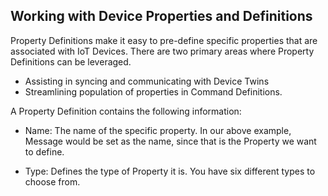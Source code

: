 ## Working with Device Properties and Definitions

Property Definitions make it easy to pre-define specific properties that are associated with IoT Devices.  There are two primary areas where Property Definitions can be leveraged. 
 
- Assisting in syncing and communicating with Device Twins
- Streamlining population of properties in Command Definitions.  

A Property Definition contains the following information:

- Name: The name of the specific property.  In our above example, Message would be set as the name, since that is the Property we want to define.  

- Type: Defines the type of Property it is.  You have six different types to choose from.  
